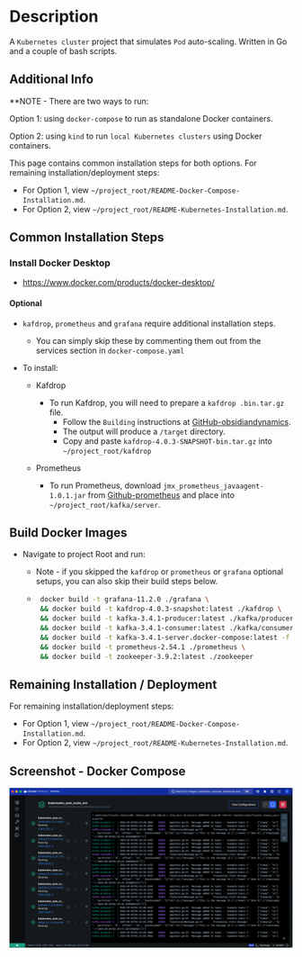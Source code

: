 # Description

A `Kubernetes cluster` project that simulates `Pod` auto-scaling. Written in Go and a couple of bash scripts.

## Additional Info
\*\*NOTE - There are two ways to run:

Option 1: using `docker-compose` to run as standalone Docker containers.

Option 2: using `kind` to run `local Kubernetes clusters` using Docker containers.

This page contains common installation steps for both options. For remaining installation/deployment steps:

- For Option 1, view `~/project_root/README-Docker-Compose-Installation.md`.
- For Option 2, view `~/project_root/README-Kubernetes-Installation.md`.

## Common Installation Steps

### Install Docker Desktop

- https://www.docker.com/products/docker-desktop/

#### Optional

- `kafdrop`, `prometheus` and `grafana` require additional installation steps.

  - You can simply skip these by commenting them out from the services section in `docker-compose.yaml`

- To install:

  - Kafdrop

    - To run Kafdrop, you will need to prepare a `kafdrop .bin.tar.gz` file.
      - Follow the `Building` instructions at [GitHub-obsidiandynamics](https://github.com/obsidiandynamics/kafdrop).
      - The output will produce a `/target` directory.
      - Copy and paste `kafdrop-4.0.3-SNAPSHOT-bin.tar.gz` into `~/project_root/kafdrop`

  - Prometheus
    - To run Prometheus, download `jmx_prometheus_javaagent-1.0.1.jar` from [Github-prometheus](https://github.com/prometheus/jmx_exporter/releases) and place into `~/project_root/kafka/server`.

## Build Docker Images

- Navigate to project Root and run:

  - Note - if you skipped the `kafdrop` or `prometheus` or `grafana` optional setups, you can also skip their build steps below.

  - ```bash
     docker build -t grafana-11.2.0 ./grafana \
     && docker build -t kafdrop-4.0.3-snapshot:latest ./kafdrop \
     && docker build -t kafka-3.4.1-producer:latest ./kafka/producer \
     && docker build -t kafka-3.4.1-consumer:latest ./kafka/consumer \
     && docker build -t kafka-3.4.1-server.docker-compose:latest -f ./kafka/server/Dockerfile.docker-compose ./kafka/server \
     && docker build -t prometheus-2.54.1 ./prometheus \
     && docker build -t zookeeper-3.9.2:latest ./zookeeper
    ```

## Remaining Installation / Deployment

For remaining installation/deployment steps:

- For Option 1, view `~/project_root/README-Docker-Compose-Installation.md`.
- For Option 2, view `~/project_root/README-Kubernetes-Installation.md`.

## Screenshot - Docker Compose

<img src="/screenshots/docker-compose.png" alt="project screenshot for docker-compose" />

